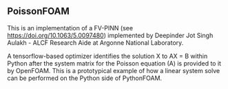 ## PoissonFOAM

This is an implementation of a FV-PINN (see https://doi.org/10.1063/5.0097480) implemented by Deepinder Jot Singh Aulakh - ALCF Research Aide at Argonne National Laboratory.

A tensorflow-based optimizer identifies the solution X to AX = B within Python after the system matrix for the Poisson equation (A) is provided to it by OpenFOAM. This is a prototypical example of how a linear system solve can be performed on the Python side of PythonFOAM. 